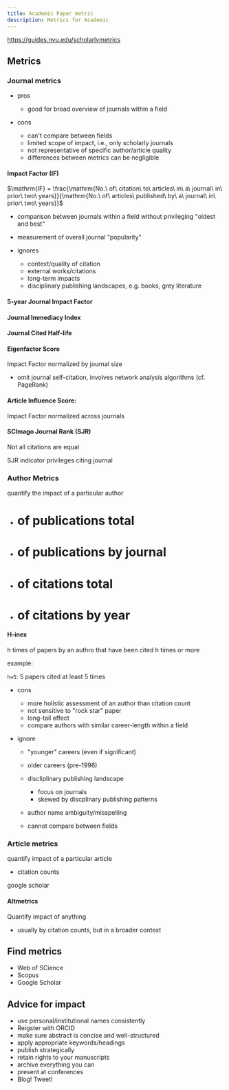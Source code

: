 ```yaml
---
title: Academic Paper metric
description: Metrics for Academic
---
```


<https://guides.nyu.edu/scholarlymetrics>

## Metrics

### Journal metrics

* pros

	* good for broad overview of journals within a field
* cons
	* can't compare between fields
	* limited scope of impact, i.e., only scholarly journals
	* not representative of specific author/article quality
	* differences between metrics can be negligible

#### Impact Factor (IF)

$\mathrm{IF} = \frac{\mathrm{No.\ of\ citation\ to\ articles\ in\ a\ journal\ in\ prior\ two\ years}}{\mathrm{No.\ of\ articles\ published\ by\ a\ journal\ in\ prior\ two\ years}}$

* comparison between journals within a field without privileging "oldest and best"
* measurement of overall journal "popularity"

* ignores

	* context/quality of citation
	* external works/citations
	* long-term impacts
	* disciplinary publishing landscapes, e.g. books, grey literature

#### 5-year Journal Impact Factor
#### Journal Immediacy Index
#### Journal Cited Half-life
#### Eigenfactor Score
Impact Factor normalized by journal size

* omit journal self-citation, involves network analysis algorithms (cf. PageRank)

#### Article Influence Score: 

Impact Factor normalized across journals

#### SCImago Journal Rank (SJR)

Not all citations are equal

SJR indicator privileges citing journal

### Author Metrics

quantify the impact of a particular author

* # of publications total
* # of publications by journal
* # of citations total
* # of citations by year

#### H-inex

h times of papers by an authro that have been cited h times or more



example: 

`h=5`: 5 papers cited at least 5 times

* cons

	* more holistic assessment of an author than citation count 
	* not sensitive to "rock star" paper
	* long-tail effect
	* compare authors with similar career-length within a field

* ignore
	* "younger" careers (even if significant)
	* older careers (pre-1996)
	* discliplinary publishing landscape 

		* focus on journals
		* skewed by discplinary publishing patterns

	* author name ambiguity/misspelling
	* cannot compare between fields

### Article metrics
quantify impact of a particular article

* citation counts

google scholar	

#### Altmetrics
Quantify impact of anything

* usually by citation counts, but in a broader context

## Find metrics

* Web of SCience
* Scopus
* Google Scholar

## Advice for impact

* use personal/institutional names consistently
* Reigster with ORCID
* make sure abstract is concise and well-structured
* apply appropriate keywords/headings
* publish strategically
* retain rights to your manuscripts
* archive everything you can
* present at conferences
* Blog! Tweet!